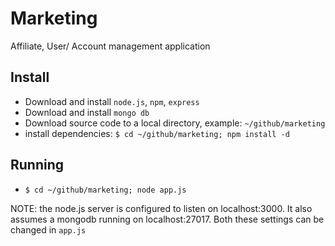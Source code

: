 Marketing
=========

Affiliate, User/ Account management application

Install
-------
*  Download and install `node.js`, `npm`, `express`
*  Download and install `mongo db`
*  Download source code to a local directory, example: `~/github/marketing`
*  install dependencies: `$ cd ~/github/marketing; npm install -d`

Running
-------
*  `$ cd ~/github/marketing; node app.js`

NOTE: the node.js server is configured to listen on localhost:3000. It also assumes a mongodb running on localhost:27017. Both these settings can be changed in `app.js`

